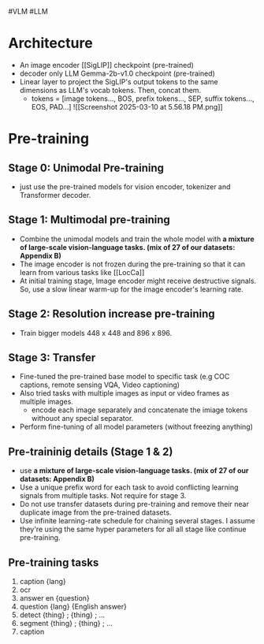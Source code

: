 
#VLM #LLM 

# Architecture

- An image encoder [[SigLIP]] checkpoint (pre-trained)
- decoder only LLM Gemma-2b-v1.0 checkpoint (pre-trained)
- Linear layer to project the SigLIP's output tokens to the same dimensions as LLM's vocab tokens. Then, concat them.
	- tokens = [image tokens..., BOS, prefix tokens..., SEP, suffix tokens..., EOS, PAD...]
![[Screenshot 2025-03-10 at 5.56.18 PM.png]]

# Pre-training

## Stage 0: Unimodal Pre-training

- just use the pre-trained models for vision encoder, tokenizer and Transformer decoder. 

## Stage 1: Multimodal pre-training
- Combine the unimodal models and train the whole model with **a mixture of large-scale vision-language tasks. (mix of 27 of our datasets: Appendix B)** 
- The image encoder is not frozen during the pre-training so that it can learn from various tasks like [[LocCa]]
- At initial training stage, Image encoder might receive destructive signals. So, use a slow linear warm-up for the image encoder's learning rate.

## Stage 2: Resolution increase pre-training
- Train bigger models 448 x 448 and 896 x 896.

## Stage 3: Transfer
- Fine-tuned the pre-trained base model to specific task (e.g COC captions, remote sensing VQA, Video captioning)
- Also tried tasks with multiple images as input or video frames as multiple images. 
	- encode each image separately and concatenate the imiage tokens withouot any special separator.
- Perform fine-tuning of all model parameters (without freezing anything)

## Pre-traininig details (Stage 1 & 2)
- use **a mixture of large-scale vision-language tasks. (mix of 27 of our datasets: Appendix B)** 
- Use a unique prefix word for each task to avoid conflicting learning signals from multiple tasks. Not require for stage 3.
- Do not use transfer datasets during pre-training and remove their near duplicate image from the pre-trained datasets.
- Use infinite learning-rate schedule for chaining several stages. I assume they're using the same hyper parameters for all all stage like continue pre-training.

## Pre-training tasks
1. caption {lang}
2. ocr
3. answer en {question}
4. question {lang} {English answer}
5. detect {thing} ; {thing} ; ...
6. segment {thing} ; {thing} ; ...
7. caption <ymin><xmin><ymax><xmax>

